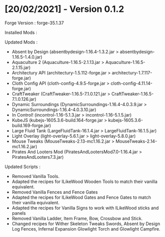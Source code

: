 # [20/02/2021] - Version 0.1.2
Forge Version : forge-35.1.37

Installed Mods :

Updated Mods :

- Absent by Design (absentbydesign-1.16.4-1.3.2.jar > absentbydesign-1.16.5-1.4.0.jar)
- Aquaculture 2 (Aquaculture-1.16.5-2.1.13.jar > Aquaculture-1.16.5-2.1.15.jar)
- Architectury API (architectury-1.5.112-forge.jar > architectury-1.7.117-forge.jar)
- Cloth Config API (cloth-config-4.9.5-forge.jar > cloth-config-4.11.14-forge.jar)
- CraftTweaker (CraftTweaker-1.16.5-7.1.0.121.jar > CraftTweaker-1.16.5-7.1.0.126.jar)
- Dynamic Surroundings (DynamicSurroundings-1.16.4-4.0.3.9.jar > DynamicSurroundings-1.16.4-4.0.3.10.jar)
- In Control! (incontrol-1.16-5.1.3.jar > incontrol-1.16-5.1.5.jar)
- KubeJS (kubejs-1605.3.6-build.164-forge.jar > kubejs-1605.3.6-build.169-forge.jar)
- Large Fluid Tank (LargeFluidTank-16.1.4.jar > LargeFluidTank-16.1.5.jar)
- Light Overlay (light-overlay-5.6.1.jar > light-overlay-5.8.0.jar)
- Mouse Tweaks (MouseTweaks-2.13-mc1.16.2.jar > MouseTweaks-2.14-mc1.16.2.jar)
- Pirates And Looters Mod (PiratesAndLootersMod7.0-1.16.4.jar > PiratesAndLooters7.3.jar)

Updated Scripts :

- Removed Vanilla Tools.
- Adapted the recipes for ILikeWood Wooden Tools to match their vanilla equivalent.
- Removed Vanilla Fences and Fence Gates
- Adapted the recipes for ILikeWood Gates and Fence Gates to match their vanilla equivalent.
- Adapted the recipes for Vanilla Signs to work with ILikeWood sticks and panels
- Removed Vanilla Ladder, Item Frame, Bow, Crossbow and Stick.
- Changed recipes for Wither Skeleton Tweaks Swords, Absent by Design Log Fences, Infernal Expansion Glowlight Torch and Glowlight Campfire.
